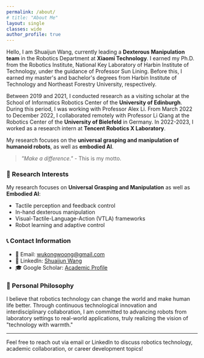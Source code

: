 ```yaml
---
permalink: /about/
# title: "About Me"
layout: single
classes: wide
author_profile: true
---
```

Hello, I am Shuaijun Wang, currently leading a **Dexterous Manipulation team** in the Robotics Department at **Xiaomi Technology**. I earned my Ph.D. from the Robotics Institute, National Key Laboratory of Harbin Institute of Technology, under the guidance of Professor Sun Lining. Before this, I earned my master's and bachelor's degrees from Harbin Institute of Technology and Northeast Forestry University, respectively.

Between 2019 and 2021, I conducted research as a visiting scholar at the School of Informatics Robotics Center of the **University of Edinburgh**. During this period, I was working with Professor Alex Li. From March 2022 to December 2022, I collaborated remotely with Professor Li Qiang at the Robotics Center of the **University of Bielefeld** in Germany. In 2022-2023, I worked as a research intern at **Tencent Robotics X Laboratory**.

My research focuses on the **universal grasping and manipulation of humanoid robots**, as well as **embodied AI**.

> *"Make a difference."* - This is my motto.

### 🌟 Research Interests

My research focuses on **Universal Grasping and Manipulation** as well as **Embodied AI**:

- Tactile perception and feedback control
- In-hand dexterous manipulation
- Visual-Tactile-Language-Action (VTLA) frameworks
- Robot learning and adaptive control


### 📞 Contact Information

- 📧 Email: [wukongwoong@gmail.com](mailto:wukongwoong@gmail.com)
- 💼 LinkedIn: [Shuaijun Wang](https://linkedin.com/in/shuaijun-wang-a3611710b/)
- 🎓 Google Scholar: [Academic Profile](https://scholar.google.com/citations?user=YOUR_SCHOLAR_ID)

### 💭 Personal Philosophy

I believe that robotics technology can change the world and make human life better. Through continuous technological innovation and interdisciplinary collaboration, I am committed to advancing robots from laboratory settings to real-world applications, truly realizing the vision of "technology with warmth."

---

Feel free to reach out via email or LinkedIn to discuss robotics technology, academic collaboration, or career development topics!